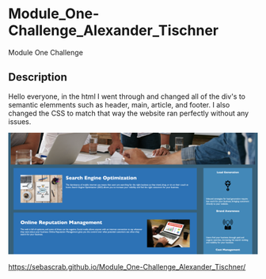 # Module_One-Challenge_Alexander_Tischner
Module One Challenge 

## Description
Hello everyone, in the html I went through and changed all of the div's to semantic elemments such as header, main, article, and footer. I also changed the CSS to match that way the website ran perfectly without any issues. 

![image for the website](assets/images/Module-One-Screenshot.png)

https://sebascrab.github.io/Module_One-Challenge_Alexander_Tischner/
